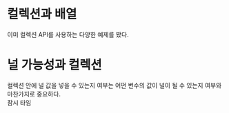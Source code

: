 컬렉션과 배열
==============
이미 컬렉션 API를 사용하는 다양한 예제를 봤다.   

# 널 가능성과 컬렉션  
컬렉션 안에 널 값을 넣을 수 있는지 여부는 어떤 변수의 값이 널이 될 수 있는지 여부와 마찬가지로 중요하다.   
잠시 타임 
